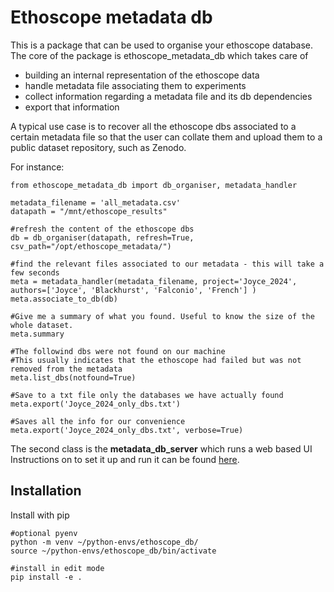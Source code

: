 # Ethoscope metadata db
This is a package that can be used to organise your ethoscope database.
The core of the package is ethoscope_metadata_db which takes care of 
 - building an internal representation of the ethoscope data
 - handle metadata file associating them to experiments
 - collect information regarding a metadata file and its db dependencies
 - export that information

 A typical use case is to recover all the ethoscope dbs associated to a certain metadata file so that the user can collate them and upload them to a public dataset repository, such as Zenodo.

For instance:
```
from ethoscope_metadata_db import db_organiser, metadata_handler

metadata_filename = 'all_metadata.csv'
datapath = "/mnt/ethoscope_results"

#refresh the content of the ethoscope dbs
db = db_organiser(datapath, refresh=True, csv_path="/opt/ethoscope_metadata/")

#find the relevant files associated to our metadata - this will take a few seconds
meta = metadata_handler(metadata_filename, project='Joyce_2024', authors=['Joyce', 'Blackhurst', 'Falconio', 'French'] )
meta.associate_to_db(db)

#Give me a summary of what you found. Useful to know the size of the whole dataset.
meta.summary

#The followind dbs were not found on our machine
#This usually indicates that the ethoscope had failed but was not removed from the metadata
meta.list_dbs(notfound=True)

#Save to a txt file only the databases we have actually found
meta.export('Joyce_2024_only_dbs.txt')

#Saves all the info for our convenience
meta.export('Joyce_2024_only_dbs.txt', verbose=True)
```

The second class is the **metadata_db_server** which runs a web based UI
Instructions on to set it up and run it can be found [here](https://www.notion.so/giorgiogilestro/The-Metadata-Database-Server-cafac3d16ca04c0b8d4364e7624d7151).

## Installation
Install with pip

```
#optional pyenv
python -m venv ~/python-envs/ethoscope_db/
source ~/python-envs/ethoscope_db/bin/activate

#install in edit mode
pip install -e .
```
